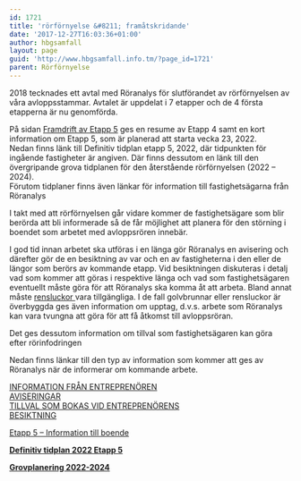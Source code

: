 ```yaml
---
id: 1721
title: 'rörförnyelse &#8211; framåtskridande'
date: '2017-12-27T16:03:36+01:00'
author: hbgsamfall
layout: page
guid: 'http://www.hbgsamfall.info.tm/?page_id=1721'
parent: Rörförnyelse
---
```


2018 tecknades ett avtal med Röranalys för slutförandet av rörförnyelsen av våra avloppsstammar. Avtalet är uppdelat i 7 etapper och de 4 första etapperna är nu genomförda.

På sidan [Framdrift av Etapp 5](http://www.hbgsamfall.win/index.php/2019-ars-rorfornyelsen-av-aterstaende-fastigheter/) ges en resume av Etapp 4 samt en kort information om Etapp 5, som är planerad att starta vecka 23, 2022.  
Nedan finns länk till Definitiv tidplan etapp 5, 2022, där tidpunkten för ingående fastigheter är angiven. Där finns dessutom en länk till den övergripande grova tidplanen för den återstående rörförnyelsen (2022 – 2024).  
Förutom tidplaner finns även länkar för information till fastighetsägarna från Röranalys

I takt med att rörförnyelsen går vidare kommer de fastighetsägare som blir berörda att bli informerade så de får möjlighet att planera för den störning i boendet som arbetet med avloppsrören innebär.

I god tid innan arbetet ska utföras i en länga gör Röranalys en avisering och därefter gör de en besiktning av var och en av fastigheterna i den eller de längor som berörs av kommande etapp. Vid besiktningen diskuteras i detalj vad som kommer att göras i respektive länga och vad som fastighetsägaren eventuellt måste göra för att Röranalys ska komma åt att arbeta. Bland annat måste [rensluckor ](http://www.hbgsamfall.win/index.php/information-2/krav-pa-tillganglighet/)vara tillgängliga. I de fall golvbrunnar eller rensluckor är överbyggda ges även information om upptag, d.v.s. arbete som Röranalys kan vara tvungna att göra för att få åtkomst till avloppsröran.

Det ges dessutom information om tillval som fastighetsägaren kan göra efter rörinfodringen

Nedan finns länkar till den typ av information som kommer att ges av Röranalys när de informerar om kommande arbete.

[INFORMATION FRÅN ENTREPRENÖREN](http://www.hbgsamfall.win/wp-content/uploads/2018/06/stamrenoveringhässelbygårds-samfällighetsförening-folder.pdf)  
[AVISERINGAR](http://www.hbgsamfall.win/index.php/information-2/aviseringar/)  
[TILLVAL SOM BOKAS VID ENTREPRENÖRENS  
BESIKTNING](http://www.hbgsamfall.win/wp-content/uploads/2018/06/Beställningavi.pdf)

[Etapp 5 – Information till boende](http://www.hbgsamfall.win/wp-content/uploads/2022/03/Etapp-5-Information-till-boende.pdf)

**[Definitiv tidplan 2022 Etapp 5](http://www.hbgsamfall.win/wp-content/uploads/2022/05/Definitiv-tidplan-2022-Etapp-5.pdf)**

**[Grovplanering 2022-2024](http://www.hbgsamfall.win/wp-content/uploads/2021/02/Grovplanering-2022-2024.pdf)**
